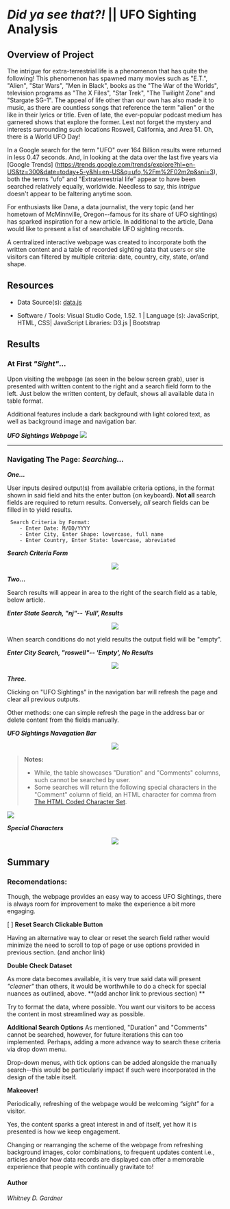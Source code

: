 # _Did ya see that?!_ || UFO Sighting Analysis


## Overview of Project 

The intrigue for extra-terrestrial life is a phenomenon that has quite the following! This phenomenon has spawned many movies such as "E.T.", "Alien", "Star Wars", "Men in Black", books as the "The War of the Worlds", television programs as "The X Files", "Star Trek", "The Twilight Zone" and "Stargate SG-1". The appeal of life other than our own has also made it to music, as there are countless songs that reference the term "alien" or the like in their lyrics or title. Even of late, the ever-popular podcast medium has garnered shows that explore the former. Lest not forget the mystery and interests surrounding such locations Roswell, California, and Area 51. Oh, there is a World UFO Day!

In a Google search for the term "UFO" over 164 Billion results were returned in less 0.47 seconds. And, in looking at the data over the last five years via [Google Trends] (https://trends.google.com/trends/explore?hl=en-US&tz=300&date=today+5-y&hl=en-US&q=ufo,%2Fm%2F02m2p&sni=3), both the terms "ufo" and "Extraterrestrial life” appear to have been searched relatively equally, worldwide. Needless to say, this _intrigue_ doesn't appear to be faltering anytime soon.

For enthusiasts like Dana, a data journalist, the very topic (and her hometown of McMinnville, Oregon--famous for its share of UFO sightings) has sparked inspiration for a new article. In additional to the article, Dana would like to present a list of searchable UFO sighting records. 

A centralized interactive webpage was created to incorporate both the written content and a table of recorded sighting data that users or site visitors can filtered by multiple criteria: date, country, city, state, or/and shape.

## Resources

* Data Source(s): [data.js](static/js/data.js)

* Software / Tools: Visual Studio Code, 1.52. 1 | Language (s): JavaScript, HTML, CSS| JavaScript Libraries: D3.js | Bootstrap

##  Results
### At First _"Sight"_...
Upon visiting the webpage (as seen in the below screen grab), user is presented with written content to the right and a search field form to the left. Just below the written content, by default, shows all available data in table format.  

Additional features include a dark background with light colored text, as well as background image and navigation bar. 




 <p align="left">
  <i><b> UFO Sightings Webpage</b></i> 
<img src="static/images/screen_grab_2_webpage.png"/>

---
### Navigating The Page: _Searching..._

***One...***

User inputs desired output(s) from available criteria options, in the format shown in said field and hits the enter button {on keyboard}. **Not all** search fields are required to return results. Conversely, *all* search fields can be filled in to yield results. 

     Search Criteria by Format:
        - Enter Date: M/DD/YYYY
        - Enter City, Enter Shape: lowercase, full name
        - Enter Country, Enter State: lowercase, abreviated
 
  <p align="left">
  <i><b> Search Criteria Form</b></i> 
 <p align="center">
  <img src="static/images/search_formats.png" />

 ***Two...***

Search results will appear in area to the right of the search field as a table, below article. 

<p align="left">
  <i><b> Enter State Search, "nj"-- 'Full', Results </b></i> 

<p align="center">
  <img src="static/images/search_results_outputs.png"/>   


When search conditions do not yield results the output field will be "empty".
 <p align="left">
  <i><b> Enter City Search, "roswell"-- 'Empty', No Results</b></i> 

<p align="center">
  <img src="static/images/empty_search_results.png"/>   

 _**Three.**_

Clicking on "UFO Sightings" in the navigation bar will refresh the page and clear all previous outputs. 

Other methods: one can simple refresh the page in the address bar or delete content from the fields manually. 

 <p align="left">
  <i><b> UFO Sightings Navagation Bar</b></i> 

<p align="center">
  <img src="static/images/ufosightings_link.png"/>  


 >**Notes:**
>* While, the table showcases "Duration" and "Comments" columns, such cannot be searched by user.
>* Some searches will return the following special characters in the "Comment" column of field, an HTML character for comma from  [The HTML Coded Character Set](https://www.w3.org/MarkUp/html-spec/html-spec_13.html#SEC13).
 <img src="static/images/specialcharacters_dataset.png"/>

 <p align="left">
  <i><b> Special Characters</b></i> 
  <p align="center">
  <img src="static/images/html_specialcharacters.png" />   

## Summary 

### Recomendations: 
Though, the webpage provides an easy way to access UFO Sightings, there is always room for improvement to make the experience a bit more engaging. 

 [ ] **Reset Search Clickable Button**

Having an alternative way to clear or reset the search field rather would minimize the need to scroll to top of page or use options provided in previous section. (and anchor link)

**Double Check Dataset**

As more data becomes available, it is very true said data will present _"cleaner"_ than others, it would be worthwhile to do a check for special nuances as outlined, above. **(add anchor link to previous section) **

Try to format the data, where possible.  You want our visitors to be access the content in most streamlined way as possible. 

**Additional Search Options**
As mentioned, "Duration" and "Comments" cannot be searched, however, for future iterations this can too implemented.  Perhaps, adding a more advance way to search these criteria via drop down menu. 

Drop-down menus, with tick options can be added alongside the manually search--this would be particularly impact if such were incorporated in the design of the table itself. 

 
 **Makeover!**

Periodically, refreshing of the webpage would be welcoming _“sight”_  for a visitor. 

Yes, the content sparks a great interest in and of itself, yet how it is presented is how we keep engagement. 

Changing or rearranging the scheme of the webpage from refreshing background images, color combinations, to frequent updates content i.e., articles and/or how data records are displayed can offer a memorable experience that people with continually gravitate to!


#### Author
_Whitney D. Gardner_

 
